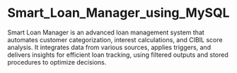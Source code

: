 # Smart_Loan_Manager_using_MySQL
 Smart Loan Manager is an advanced loan management system that automates customer categorization, interest calculations, and CIBIL score analysis. It integrates data from various sources, applies triggers, and delivers insights for efficient loan tracking, using filtered outputs and stored procedures to optimize decisions.

